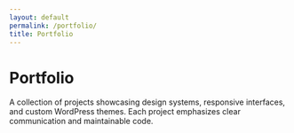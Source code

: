 ```yaml
---
layout: default
permalink: /portfolio/
title: Portfolio
---
```


# Portfolio

A collection of projects showcasing design systems, responsive interfaces, and custom WordPress themes. Each project emphasizes clear communication and maintainable code.
